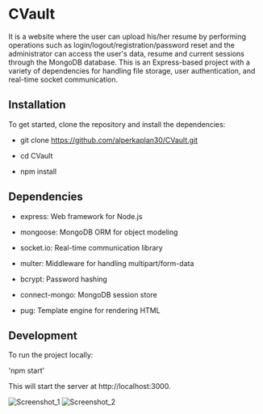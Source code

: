 # CVault
It is a website where the user can upload his/her resume by performing operations such as login/logout/registration/password reset and the administrator can access the user's data, resume and current sessions through the MongoDB database. This is an Express-based project with a variety of dependencies for handling file storage, user authentication, and real-time socket communication.

## Installation

To get started, clone the repository and install the dependencies:

- git clone https://github.com/alperkaplan30/CVault.git

- cd CVault

- npm install

## Dependencies

- express: Web framework for Node.js

- mongoose: MongoDB ORM for object modeling

- socket.io: Real-time communication library

- multer: Middleware for handling multipart/form-data

- bcrypt: Password hashing

- connect-mongo: MongoDB session store

- pug: Template engine for rendering HTML

## Development

To run the project locally:

'npm start'

This will start the server at http://localhost:3000.

![Screenshot_1](https://github.com/user-attachments/assets/b13ac44b-cee8-4647-86d6-e0ae36b67bed)
![Screenshot_2](https://github.com/user-attachments/assets/48c931fd-9e55-47db-9aeb-1c26c3a40181)
